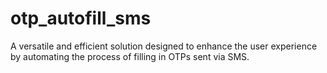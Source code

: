# otp_autofill_sms
 A versatile and efficient solution designed to enhance the user experience by automating the process of filling in  OTPs sent via SMS.
